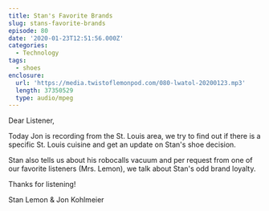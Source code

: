 ```yaml
---
title: Stan's Favorite Brands
slug: stans-favorite-brands
episode: 80
date: '2020-01-23T12:51:56.000Z'
categories:
  - Technology
tags:
  - shoes
enclosure:
  url: 'https://media.twistoflemonpod.com/080-lwatol-20200123.mp3'
  length: 37350529
  type: audio/mpeg
---
```


Dear Listener,

Today Jon is recording from the St. Louis area, we try to find out if there is a specific St. Louis cuisine and get an update on Stan's shoe decision.

Stan also tells us about his robocalls vacuum and per request from one of our favorite listeners (Mrs. Lemon), we talk about Stan's odd brand loyalty.

Thanks for listening!

Stan Lemon & Jon Kohlmeier
